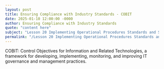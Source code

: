 ```yaml
---
layout: post
title: Ensuring Compliance with Industry Standards - COBIT
date: 2025-01-10 12:00:00 -0000
author: Ensuring Compliance with Industry Standards
quote: "content here"
subject: "Lesson 20 Implementing Operational Procedures Standards and Specifications"
permalink: "/Lesson 20 Implementing Operational Procedures Standards and Specifications/Ensuring Compliance with Industry Standards/Ensuring Compliance with Industry Standards - COBIT"
---
```


COBIT: Control Objectives for Information and Related Technologies, a framework for developing, implementing, monitoring, and improving IT governance and management practices.

